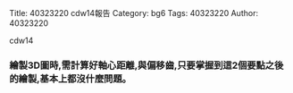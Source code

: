 Title: 40323220 cdw14報告
Category: bg6
Tags: 40323220
Author: 40323220

cdw14
<!-- PELICAN_END_SUMMARY -->
<h3> 繪製3D圖時,需計算好軸心距離,與偏移齒,只要掌握到這2個要點之後的繪製,基本上都沒什麼問題。
</h3>
<br/>

